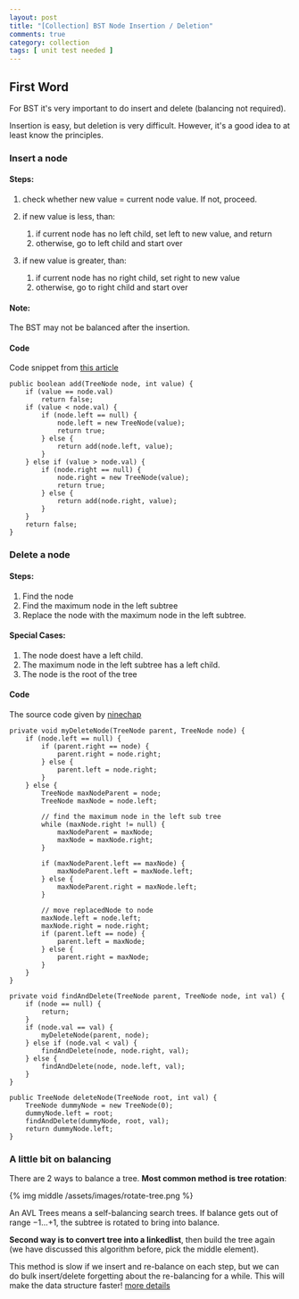 ```yaml
---
layout: post
title: "[Collection] BST Node Insertion / Deletion"
comments: true
category: collection
tags: [ unit test needed ]
---
```



## First Word

For BST it's very important to do insert and delete (balancing not required). 

Insertion is easy, but deletion is very difficult. However, it's a good idea to at least know the principles. 

### Insert a node

#### Steps:

1. check whether new value = current node value. If not, proceed.

2. if new value is less, than:
    1. if current node has no left child, set left to new value, and return
    2. otherwise, go to left child and start over

3. if new value is greater, than:
    1. if current node has no right child, set right to new value
    2. otherwise, go to right child and start over

#### Note:

The BST may not be balanced after the insertion. 

#### Code

Code snippet from [this article](http://www.algolist.net/Data_structures/Binary_search_tree/Insertion)

	public boolean add(TreeNode node, int value) {
		if (value == node.val)
			return false;
		if (value < node.val) {
			if (node.left == null) {
				node.left = new TreeNode(value);
				return true;
			} else {
				return add(node.left, value);
			}
		} else if (value > node.val) {
			if (node.right == null) {
				node.right = new TreeNode(value);
				return true;
			} else {
				return add(node.right, value);
			}
		}
		return false;
	}

### Delete a node

#### Steps:

1. Find the node
2. Find the maximum node in the left subtree
3. Replace the node with the maximum node in the left subtree.

#### Special Cases:

1. The node doest have a left child.
2. The maximum node in the left subtree has a left child.
3. The node is the root of the tree

#### Code

The source code given by [ninechap](http://answer.ninechapter.com/solutions/delete-a-node-in-binary-search-tree/)

	private void myDeleteNode(TreeNode parent, TreeNode node) {
		if (node.left == null) {
			if (parent.right == node) {
				parent.right = node.right;
			} else {
				parent.left = node.right;
			}
		} else {
			TreeNode maxNodeParent = node;
			TreeNode maxNode = node.left;

			// find the maximum node in the left sub tree
			while (maxNode.right != null) {
				maxNodeParent = maxNode;
				maxNode = maxNode.right;
			}

			if (maxNodeParent.left == maxNode) {
				maxNodeParent.left = maxNode.left;
			} else {
				maxNodeParent.right = maxNode.left;
			}

			// move replacedNode to node
			maxNode.left = node.left;
			maxNode.right = node.right;
			if (parent.left == node) {
				parent.left = maxNode;
			} else {
				parent.right = maxNode;
			}
		}
	}

	private void findAndDelete(TreeNode parent, TreeNode node, int val) {
		if (node == null) {
			return;
		}
		if (node.val == val) {
			myDeleteNode(parent, node);
		} else if (node.val < val) {
			findAndDelete(node, node.right, val);
		} else {
			findAndDelete(node, node.left, val);
		}
	}

	public TreeNode deleteNode(TreeNode root, int val) {
		TreeNode dummyNode = new TreeNode(0);
		dummyNode.left = root;
		findAndDelete(dummyNode, root, val);
		return dummyNode.left;
	}

### A little bit on balancing

There are 2 ways to balance a tree. __Most common method is tree rotation__: 

{% img middle /assets/images/rotate-tree.png %}

An AVL Trees means a self-balancing search trees. If balance gets out of range −1...+1, the subtree is rotated to bring into balance. 

__Second way is to convert tree into a linkedlist__, then build the tree again (we have discussed this algorithm before, pick the middle element). 

This method is slow if we insert and re-balance on each step, but we can do bulk insert/delete forgetting about the re-balancing for a while. This will make the data structure faster! [more details](http://java.dzone.com/articles/algorithm-week-balancing)
